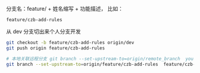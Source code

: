 分支名：feature/ + 姓名缩写 + 功能描述， 比如：
```
feature/czb-add-rules
```
从 dev 分支切出来个人分支开发
```bash
git checkout -b feature/czb-add-rules origin/dev
git push origin feature/czb-add-rules

# 本地关联远程分支 git branch --set-upstream-to=origin/remote_branch  your_branch
git branch --set-upstream-to=origin/feature/czb-add-rules  feature/czb-add-rules
```